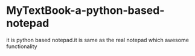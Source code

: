 # MyTextBook-a-python-based-notepad
it is python based notepad.it is same as the real notepad which awesome functionality

